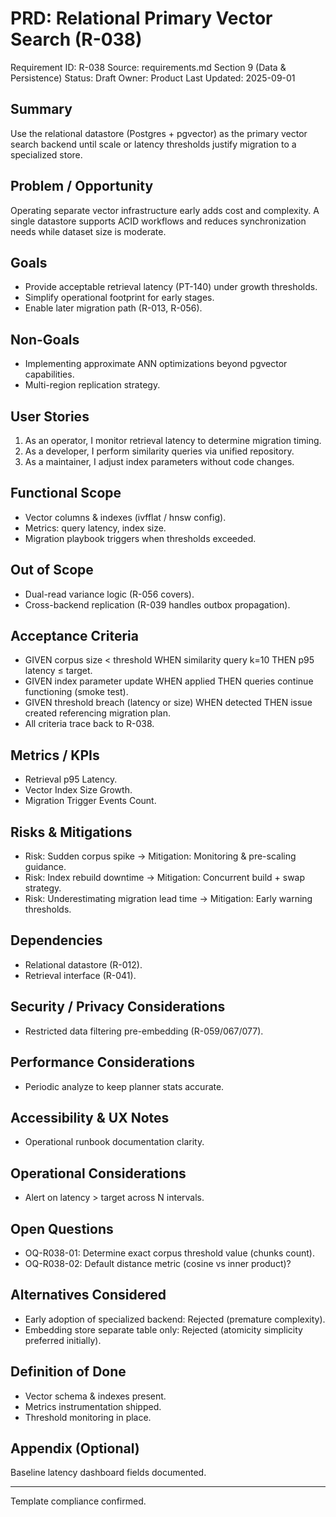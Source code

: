 # PRD: Relational Primary Vector Search (R-038)

Requirement ID: R-038
Source: requirements.md Section 9 (Data & Persistence)
Status: Draft
Owner: Product
Last Updated: 2025-09-01

## Summary

Use the relational datastore (Postgres + pgvector) as the primary vector search backend until scale or latency thresholds justify migration to a specialized store.

## Problem / Opportunity

Operating separate vector infrastructure early adds cost and complexity. A single datastore supports ACID workflows and reduces synchronization needs while dataset size is moderate.

## Goals

- Provide acceptable retrieval latency (PT-140) under growth thresholds.
- Simplify operational footprint for early stages.
- Enable later migration path (R-013, R-056).

## Non-Goals

- Implementing approximate ANN optimizations beyond pgvector capabilities.
- Multi-region replication strategy.

## User Stories

1. As an operator, I monitor retrieval latency to determine migration timing.
2. As a developer, I perform similarity queries via unified repository.
3. As a maintainer, I adjust index parameters without code changes.

## Functional Scope

- Vector columns & indexes (ivfflat / hnsw config).
- Metrics: query latency, index size.
- Migration playbook triggers when thresholds exceeded.

## Out of Scope

- Dual-read variance logic (R-056 covers).
- Cross-backend replication (R-039 handles outbox propagation).

## Acceptance Criteria

- GIVEN corpus size < threshold WHEN similarity query k=10 THEN p95 latency ≤ target.
- GIVEN index parameter update WHEN applied THEN queries continue functioning (smoke test).
- GIVEN threshold breach (latency or size) WHEN detected THEN issue created referencing migration plan.
- All criteria trace back to R-038.

## Metrics / KPIs

- Retrieval p95 Latency.
- Vector Index Size Growth.
- Migration Trigger Events Count.

## Risks & Mitigations

- Risk: Sudden corpus spike → Mitigation: Monitoring & pre-scaling guidance.
- Risk: Index rebuild downtime → Mitigation: Concurrent build + swap strategy.
- Risk: Underestimating migration lead time → Mitigation: Early warning thresholds.

## Dependencies

- Relational datastore (R-012).
- Retrieval interface (R-041).

## Security / Privacy Considerations

- Restricted data filtering pre-embedding (R-059/067/077).

## Performance Considerations

- Periodic analyze to keep planner stats accurate.

## Accessibility & UX Notes

- Operational runbook documentation clarity.

## Operational Considerations

- Alert on latency > target across N intervals.

## Open Questions

- OQ-R038-01: Determine exact corpus threshold value (chunks count).
- OQ-R038-02: Default distance metric (cosine vs inner product)?

## Alternatives Considered

- Early adoption of specialized backend: Rejected (premature complexity).
- Embedding store separate table only: Rejected (atomicity simplicity preferred initially).

## Definition of Done

- Vector schema & indexes present.
- Metrics instrumentation shipped.
- Threshold monitoring in place.

## Appendix (Optional)

Baseline latency dashboard fields documented.

---
Template compliance confirmed.
